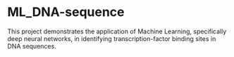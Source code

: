 # ML_DNA-sequence
This project demonstrates the application of Machine Learning, specifically deep neural networks, in identifying transcription-factor binding sites in DNA sequences.
